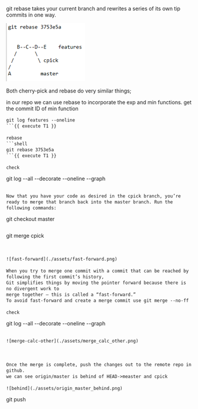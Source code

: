 git rebase takes your current branch and rewrites a series of
its own tip commits in one way.  

![rebase](./assets/rebase.png)


Both cherry-pick and rebase do very similar things;   

in our repo we can use rebase to incorporate the exp and min functions.
get the commit ID of min function 
```shell
git log features --oneline
```{{ execute T1 }}

rebase
```shell
git rebase 3753e5a
```{{ execute T1 }}

check 

```
git log --all --decorate --oneline --graph
```{{ execute T1 }}

Now that you have your code as desired in the cpick branch, you’re
ready to merge that branch back into the master branch. Run the
following commands:

```
git checkout master
```{{ execute T1 }}

```
git merge cpick
```{{ execute T1 }}


![fast-forward](./assets/fast-forward.png)

When you try to merge one commit with a commit that can be reached by following the first commit’s history, 
Git simplifies things by moving the pointer forward because there is no divergent work to
merge together – this is called a “fast-forward.”
To avoid fast-forward and create a merge commit use git merge --no-ff

check 
```
git log --all --decorate --oneline --graph
```{{ execute T1 }}

![merge-calc-other](./assets/merge_calc_other.png)



Once the merge is complete, push the changes out to the remote repo in github.
we can see origin/master is behind of HEAD->measter and cpick
 
![behind](./assets/origin_master_behind.png)

```
git push
```{{ execute T1 }}








